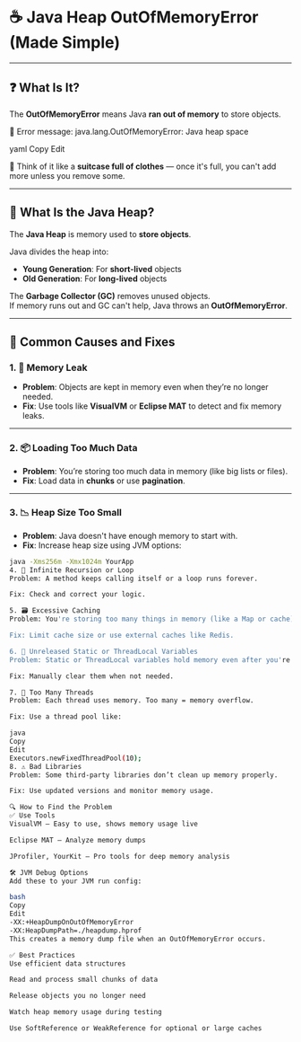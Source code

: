 # ☕ Java Heap OutOfMemoryError (Made Simple)

---

## ❓ What Is It?

The **OutOfMemoryError** means Java **ran out of memory** to store objects.

🛑 Error message:
java.lang.OutOfMemoryError: Java heap space

yaml
Copy
Edit

🧳 Think of it like a **suitcase full of clothes** — once it's full, you can't add more unless you remove some.

---

## 🧠 What Is the Java Heap?

The **Java Heap** is memory used to **store objects**.

Java divides the heap into:

- **Young Generation**: For **short-lived** objects  
- **Old Generation**: For **long-lived** objects  

The **Garbage Collector (GC)** removes unused objects.  
If memory runs out and GC can't help, Java throws an **OutOfMemoryError**.

---

## 🚨 Common Causes and Fixes

### 1. 🔄 Memory Leak
- **Problem**: Objects are kept in memory even when they’re no longer needed.
- **Fix**: Use tools like **VisualVM** or **Eclipse MAT** to detect and fix memory leaks.

---

### 2. 📦 Loading Too Much Data
- **Problem**: You’re storing too much data in memory (like big lists or files).
- **Fix**: Load data in **chunks** or use **pagination**.

---

### 3. 📉 Heap Size Too Small
- **Problem**: Java doesn't have enough memory to start with.
- **Fix**: Increase heap size using JVM options:

```bash
java -Xms256m -Xmx1024m YourApp
4. 🔁 Infinite Recursion or Loop
Problem: A method keeps calling itself or a loop runs forever.

Fix: Check and correct your logic.

5. 🗃️ Excessive Caching
Problem: You're storing too many things in memory (like a Map or cache).

Fix: Limit cache size or use external caches like Redis.

6. 🧵 Unreleased Static or ThreadLocal Variables
Problem: Static or ThreadLocal variables hold memory even after you're done using them.

Fix: Manually clear them when not needed.

7. 👥 Too Many Threads
Problem: Each thread uses memory. Too many = memory overflow.

Fix: Use a thread pool like:

java
Copy
Edit
Executors.newFixedThreadPool(10);
8. ⚠️ Bad Libraries
Problem: Some third-party libraries don’t clean up memory properly.

Fix: Use updated versions and monitor memory usage.

🔍 How to Find the Problem
✅ Use Tools
VisualVM – Easy to use, shows memory usage live

Eclipse MAT – Analyze memory dumps

JProfiler, YourKit – Pro tools for deep memory analysis

🛠️ JVM Debug Options
Add these to your JVM run config:

bash
Copy
Edit
-XX:+HeapDumpOnOutOfMemoryError 
-XX:HeapDumpPath=./heapdump.hprof
This creates a memory dump file when an OutOfMemoryError occurs.

✅ Best Practices
Use efficient data structures

Read and process small chunks of data

Release objects you no longer need

Watch heap memory usage during testing

Use SoftReference or WeakReference for optional or large caches

